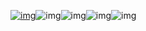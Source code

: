 [![img](https://img.shields.io/badge/license-Apache--2.0-brightgreen)]()![img](https://img.shields.io/badge/jdk-^1.8.0__291-red)![img](https://img.shields.io/badge/maven-^3.6.3-orange)![img](https://img.shields.io/badge/mysql-^5.7-blue)![img](https://img.shields.io/badge/redis-^3.6.3-ff69b4)

